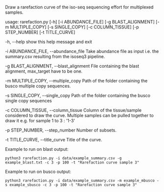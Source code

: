 Draw a rarefaction curve of the iso-seq sequencing effort for multiplexed samples.

usage: rarefaction.py [-h] [-i ABUNDANCE_FILE] [-g BLAST_ALIGNMENT]
                      [-m MULTIPLE_COPY] [-s SINGLE_COPY] [-c COLUMN_TISSUE]
                      [-p STEP_NUMBER] [-t TITLE_CURVE]

-h, --help
show this help message and exit

-i ABUNDANCE_FILE, --abundance_file
Take abundance file as input i.e. the summary.csv
resulting from the isoseq3 pipeline.

-g BLAST_ALIGNMENT, --blast_alignment
File containing the blast alignment, max_target have
to be one.

-m MULTIPLE_COPY, --multiple_copy
Path of the folder containing the busco multiple copy
sequences.

-s SINGLE_COPY, --single_copy
Path of the folder containing the busco single copy
sequences

-c COLUMN_TISSUE, --column_tissue
Column of the tissue/sample considered to draw the
curve. Multiple samples can be pulled together to draw
it e.g. for sample 1 to 3 : '1-3'

-p STEP_NUMBER, --step_number
Number of subsets.

-t TITLE_CURVE, --title_curve
Title of the curve.


Example to run on blast output:

    python3 rarefaction.py -i data/example_summary.csv -g example_blast.txt -c 3 -p 100 -t "Rarefaction curve sample 3"
    
    
Example to run on busco output:

    python3 rarefaction.py -i data/example_summary.csv -m example_mbusco -s example_sbusco -c 3 -p 100 -t "Rarefaction curve sample 3"
